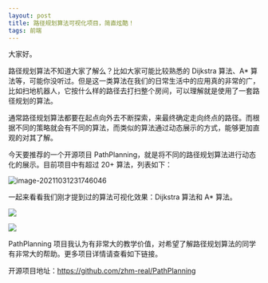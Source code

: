 ```yaml
---
layout: post
title: 路径规划算法可视化项目，简直炫酷！
tags: 前端
---
```


大家好。

路径规划算法不知道大家了解么？比如大家可能比较熟悉的 Dijkstra 算法、A* 算法等，可能你没听过。但是这一类算法在我们的日常生活中的应用真的非常的广，比如扫地机器人，它按什么样的路径去打扫整个房间，可以理解就是使用了一套路径规划的算法。

通常路径规划算法都要在起点向外去不断探索，来最终确定走向终点的路径。而根据不同的策略就会有不同的算法，而类似的算法通过动态展示的方式，能够更加直观的对其了解。

今天要推荐的一个开源项目 PathPlanning，就是将不同的路径规划算法进行动态化的展示。目前项目中有超过 20+ 算法，列表如下：

![image-20211031231746046](https://7465-test-3c9b5e-books-1301492295.tcb.qcloud.la/images/compress_image-20211031231746046.png)

一起来看看我们刚才提到过的算法可视化效果：Dijkstra 算法和 A* 算法。

![](https://7465-test-3c9b5e-books-1301492295.tcb.qcloud.la/images/bf.path.gif)

![](https://7465-test-3c9b5e-books-1301492295.tcb.qcloud.la/images/bf.path.gif)

PathPlanning 项目我认为有非常大的教学价值，对希望了解路径规划算法的同学有非常大的帮助。更多项目详情请查看如下链接。

开源项目地址：https://github.com/zhm-real/PathPlanning
